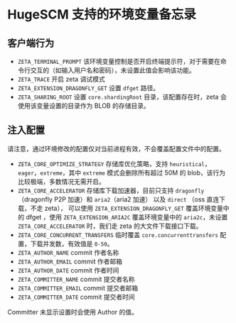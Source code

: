 # HugeSCM 支持的环境变量备忘录

## 客户端行为

+  `ZETA_TERMINAL_PROMPT` 该环境变量控制是否开启终端提示符，对于需要在命令行交互的（如输入用户名和密码），未设置此值会影响该功能。
+  `ZETA_TRACE` 开启 zeta 调试模式
+  `ZETA_EXTENSION_DRAGONFLY_GET` 设置 `dfget` 路径。
+  `ZETA_SHARING_ROOT` 设置 `core.shardingRoot` 目录，该配置存在时，zeta 会使用该变量设置的目录作为 BLOB 的存储目录。

## 注入配置

请注意，通过环境修改的配置仅对当前进程有效，不会覆盖配置文件中的配置。

+  `ZETA_CORE_OPTIMIZE_STRATEGY` 存储库优化策略，支持 `heuristical`，`eager`，`extreme`，其中 `extreme` 模式会删除所有超过 50M 的 blob，该行为比较极端，多数情况无需开启。
+  `ZETA_CORE_ACCELERATOR` 存储库下载加速器，目前只支持 `dragonfly` （dragonfly P2P 加速）和 `aria2`（aria2 加速） 以及 `direct` （oss 直连下载，不走 zeta）， 可以使用 `ZETA_EXTENSION_DRAGONFLY_GET` 覆盖环境变量中的 dfget ，使用 `ZETA_EXTENSION_ARIA2C` 覆盖环境变量中的 `aria2c`，未设置 `ZETA_CORE_ACCELERATOR` 时，我们走 zeta 的大文件下载接口下载。
+  `ZETA_CORE_CONCURRENT_TRANSFERS` 临时覆盖 `core.concurrenttransfers` 配置，下载并发数，有效值是 `0-50`。
+  `ZETA_AUTHOR_NAME` commit 作者名称
+  `ZETA_AUTHOR_EMAIL` commit 作者邮箱
+  `ZETA_AUTHOR_DATE` commit 作者时间
+  `ZETA_COMMITTER_NAME` commit 提交者名称
+  `ZETA_COMMITTER_EMAIL` commit 提交者邮箱
+  `ZETA_COMMITTER_DATE` commit 提交者时间

Committer 未显示设置时会使用 Author 的值。